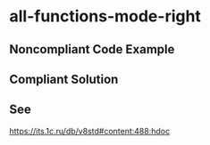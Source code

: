 # all-functions-mode-right

## Noncompliant Code Example

## Compliant Solution

## See

https://its.1c.ru/db/v8std#content:488:hdoc